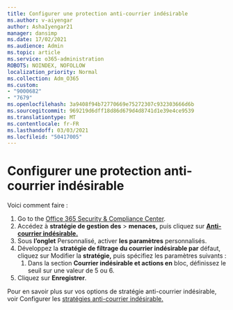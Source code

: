 ```yaml
---
title: Configurer une protection anti-courrier indésirable
ms.author: v-aiyengar
author: AshaIyengar21
manager: dansimp
ms.date: 17/02/2021
ms.audience: Admin
ms.topic: article
ms.service: o365-administration
ROBOTS: NOINDEX, NOFOLLOW
localization_priority: Normal
ms.collection: Adm_O365
ms.custom:
- "9000682"
- "7679"
ms.openlocfilehash: 3a9408f94b72770669e75272307c932303666d6b
ms.sourcegitcommit: 969219d6dff18d86d679d4d8741d1e39e4ce9539
ms.translationtype: MT
ms.contentlocale: fr-FR
ms.lasthandoff: 03/03/2021
ms.locfileid: "50417005"
---
```

# <a name="set-up-an-anti-spam-protection"></a>Configurer une protection anti-courrier indésirable

Voici comment faire :

1. Go to the [Office 365 Security & Compliance Center](https://go.microsoft.com/fwlink/p/?linkid=2077143).
1. Accédez à **stratégie de gestion des**  >  **menaces,** puis cliquez sur **[Anti-courrier indésirable.](https://go.microsoft.com/fwlink/p/?linkid=2077143)**
1. Sous **l’onglet** Personnalisé, activer **les paramètres** personnalisés.
1. Développez la **stratégie de filtrage du courrier indésirable par** défaut, cliquez sur Modifier la **stratégie,** puis spécifiez les paramètres suivants :
    1. Dans la section **Courrier indésirable et actions en** bloc, définissez le seuil sur une valeur de 5 ou 6.
1. Cliquez sur **Enregistrer**.

Pour en savoir plus sur vos options de stratégie anti-courrier indésirable, voir Configurer les [stratégies anti-courrier indésirable.](https://go.microsoft.com/fwlink/?linkid=2092051)
